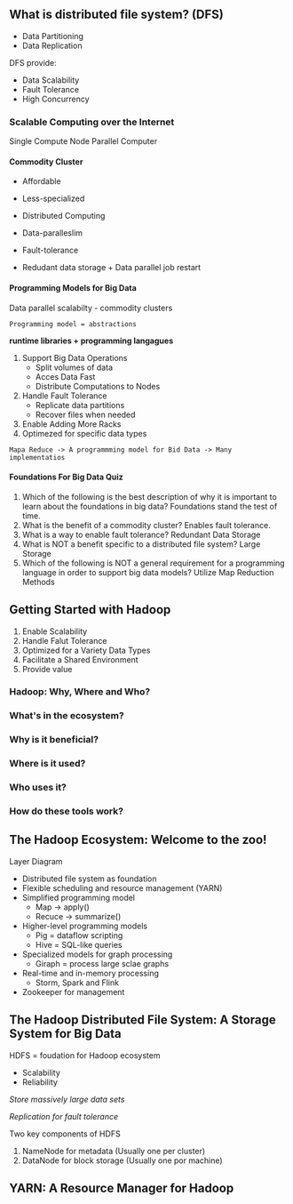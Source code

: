 ## What is distributed file system? (DFS)

* Data Partitioning
* Data Replication

DFS provide:

* Data Scalability
* Fault Tolerance
* High Concurrency

### Scalable Computing over the Internet

Single Compute Node
Parallel Computer

#### Commodity Cluster

* Affordable
* Less-specialized

* Distributed Computing
* Data-paralleslim
* Fault-tolerance
* Redudant data storage + Data parallel job restart

#### Programming Models for Big Data

Data parallel scalabilty - commodity clusters

  `Programming model = abstractions`

  **runtime libraries + programming langagues**

1. Support Big Data Operations
	* Split volumes of data
	* Acces Data Fast
	* Distribute Computations to Nodes
2. Handle Fault Tolerance
	* Replicate data partitions
	* Recover files when needed
3. Enable Adding More Racks
4. Optimezed for specific data types


`Mapa Reduce -> A programmming model for Bid Data -> Many implementatios`


#### Foundations For Big Data Quiz

1. Which of the following is the best description of why it is important to learn about the foundations in big data?
	Foundations stand the test of time.
2. What is the benefit of a commodity cluster?
	Enables fault tolerance.
3. What is a way to enable fault tolerance?
	Redundant Data Storage
4. What is NOT a benefit specific to a distributed file system?
	Large Storage
5. Which of the following is NOT a general requirement for a programming language in order to support big data models?
	Utilize Map Reduction Methods


## Getting Started with Hadoop

1. Enable Scalability
2. Handle Falut Tolerance
3. Optimized for a Variety Data Types
4. Facilitate a Shared Environment
5. Provide value 

### Hadoop: Why, Where and Who?

### What's in the ecosystem?

### Why is it beneficial?

### Where is it used?

### Who uses it?

### How do these tools work?

## The Hadoop Ecosystem: Welcome to the zoo!

Layer Diagram

* Distributed file system as foundation
* Flexible scheduling and resource management (YARN)
* Simplified programming model
	* Map -> apply()
	* Recuce -> summarize()
* Higher-level programming models
	* Pig = dataflow scripting
 	* Hive = SQL-like queries
* Specialized models for graph processing
   * Giraph = process large sclae graphs
* Real-time and in-memory processing
   * Storm, Spark and Flink 
* Zookeeper for management

## The Hadoop Distributed File System: A Storage System for Big Data

HDFS = foudation for Hadoop ecosystem

* Scalability
* Reliability

*Store massively large data sets*

*Replication for fault tolerance*

Two key components of HDFS

1. NameNode for metadata (Usually one per cluster)
2. DataNode for block storage (Usually one por machine)

## YARN: A Resource Manager for Hadoop

